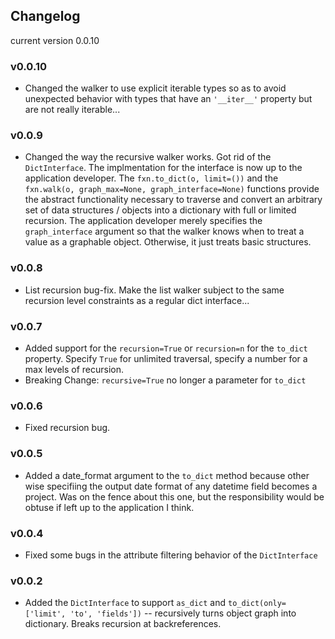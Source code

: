 ## Changelog
current version 0.0.10

### v0.0.10
* Changed the walker to use explicit iterable types so as to avoid unexpected behavior with types that have an ``` '__iter__' ``` property but are not really iterable...

### v0.0.9
* Changed the way the recursive walker works. Got rid of the ``` DictInterface ```. The implmentation for the interface is now up to the application developer. The ``` fxn.to_dict(o, limit=()) ``` and the ``` fxn.walk(o, graph_max=None, graph_interface=None) ``` functions provide the abstract functionality necessary to traverse and convert an arbitrary set of data structures / objects into a dictionary with full or limited recursion. The application developer merely specifies the ``` graph_interface ``` argument so that the walker knows when to treat a value as a graphable object. Otherwise, it just treats basic structures.

### v0.0.8
* List recursion bug-fix. Make the list walker subject to the same recursion level constraints as a regular dict interface...

### v0.0.7
* Added support for the ``` recursion=True ``` or ``` recursion=n ``` for the ``` to_dict ``` property. Specify ``` True ``` for unlimited traversal, specify a number for a max levels of recursion.
* Breaking Change: ``` recursive=True ``` no longer a parameter for ``` to_dict ```

### v0.0.6
* Fixed recursion bug.

### v0.0.5
* Added a date_format argument to the ``` to_dict ``` method because other wise specifiing the output date format of any datetime field becomes a project. Was on the fence about this one, but the responsibility would be obtuse if left up to the application I think.

### v0.0.4
* Fixed some bugs in the attribute filtering behavior of the ``` DictInterface ```

### v0.0.2
* Added the ``` DictInterface ``` to support ``` as_dict ``` and ``` to_dict(only=['limit', 'to', 'fields']) ``` -- recursively turns object graph into dictionary. Breaks recursion at backreferences.